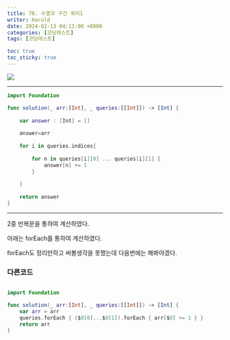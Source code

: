 ```yaml
---
title: 70. 수열과 구간 쿼리1
writer: Harold
date: 2024-02-13 04:13:00 +0800
categories: [코딩테스트]
tags: [코딩테스트]

toc: true
toc_sticky: true
---
```

![](https://velog.velcdn.com/images/haroldfromk/post/f1791718-9bcb-41a0-9372-22bffc774455/image.png)

---
```swift
import Foundation

func solution(_ arr:[Int], _ queries:[[Int]]) -> [Int] {
    
    var answer : [Int] = []
    
    answer=arr
    
    for i in queries.indices{
        
        for n in queries[i][0] ... queries[i][1] {
            answer[n] += 1
        }
        
    }
    
    return answer
}
```

---
2중 반복문을 통하여 계산하였다.

아래는 forEach를 통하여 계산하였다.

forEach도 정리만하고 써볼생각을 못했는데
다음번에는 해봐야겠다.

### 다른코드
```swift

import Foundation

func solution(_ arr:[Int], _ queries:[[Int]]) -> [Int] {
    var arr = arr
    queries.forEach { ($0[0]...$0[1]).forEach { arr[$0] += 1 } } 
    return arr
}
```